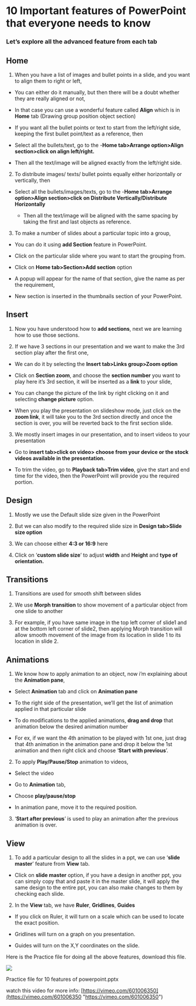 # 10 Important features of PowerPoint that everyone needs to know


### Let’s explore all the advanced feature from each tab

## **Home**

1.  When you have a list of images and bullet points in a slide, and you want to align them to right or left,
    

-   You can either do it manually, but then there will be a doubt whether they are really aligned or not,
    
-   In that case you can use a wonderful feature called **Align** which is in **Home** tab (Drawing group position object section)
    
-   If you want all the bullet points or text to start from the left/right side, keeping the first bullet point/text as a reference, then
    
-   Select all the bullets/text, go to the 
-**Home tab>Arrange option>Align section>click on align left/right.**
    
-   Then all the text/image will be aligned exactly from the left/right side.
    

2. To distribute images/ texts/ bullet points equally either horizontally or vertically, then

-   Select all the bullets/images/texts, go to the 
-**Home tab>Arrange option>Align section>click on Distribute Vertically/Distribute Horizontally**
    
    -   Then all the text/image will be aligned with the same spacing by taking the first and last objects as reference.
        

3. To make a number of slides about a particular topic into a group,

-   You can do it using **add Section** feature in PowerPoint.
    
-   Click on the particular slide where you want to start the grouping from.
    
-   Click on **Home tab>Section>Add section** option
    
-   A popup will appear for the name of that section, give the name as per the requirement,
    
-   New section is inserted in the thumbnails section of your PowerPoint.
    

## **Insert**

1.  Now you have understood how to **add sections**, next we are learning how to use those sections.
    
2.  If we have 3 sections in our presentation and we want to make the 3rd section play after the first one,
    

-   We can do it by selecting the **Insert tab>Links group>Zoom option**
    
-   Click on **Section zoom**, and choose the **section number** you want to play here it’s 3rd section, it will be inserted as a **link** to your slide,
    
-   You can change the picture of the link by right clicking on it and selecting **change picture** option.
    
-   When you play the presentation on slideshow mode, just click on the **zoom link**, it will take you to the 3rd section directly and once the section is over, you will be reverted back to the first section slide.
    

3. We mostly insert images in our presentation, and to insert videos to your presentation

-   Go to **insert tab>click on video> choose from your device or the stock videos available in the presentation.**
    
-   To trim the video, go to **Playback tab>Trim video**, give the start and end time for the video, then the PowerPoint will provide you the required portion.
    

## **Design**

1.  Mostly we use the Default slide size given in the PowerPoint
    
2.  But we can also modify to the required slide size in **Design tab>Slide size option**
    
3.  We can choose either **4:3 or 16:9** here
    
4.  Click on ‘**custom slide size**’ to adjust **width** and **Height** and **type of orientation.**
    

## **Transitions**

1.  Transitions are used for smooth shift between slides
    
2.  We use **Morph transition** to show movement of a particular object from one slide to another
    
3.  For example, if you have same image in the top left corner of slide1 and at the bottom left corner of slide2, then applying Morph transition will allow smooth movement of the image from its location in slide 1 to its location in slide 2.
    

## **Animations**

1.  We know how to apply animation to an object, now i’m explaining about the **Animation pane**,
    

-   Select **Animation** tab and click on **Animation pane**
    
-   To the right side of the presentation, we’ll get the list of animation applied in that particular slide
    
-   To do modifications to the applied animations, **drag and drop** that animation below the desired animation number
    
-   For ex, if we want the 4th animation to be played with 1st one, just drag that 4th animation in the animation pane and drop it below the 1st animation and then right click and choose ‘**Start with previous**’.
    

2. To apply **Play/Pause/Stop** animation to videos,

-   Select the video
    
-   Go to **Animation** tab,
    
-   Choose **play/pause/stop**
    
-   In animation pane, move it to the required position.
    

3. ‘**Start after previous**’ is used to play an animation after the previous animation is over.

## **View**

1.  To add a particular design to all the slides in a ppt, we can use ‘**slide master**’ feature from **View** tab.
    

-   Click on **slide master** option, if you have a design in another ppt, you can simply copy that and paste it in the master slide, it will apply the same design to the entire ppt, you can also make changes to them by checking each slide.
    

2. In the **View** tab, we have **Ruler**, **Gridlines**, **Guides**

-   If you click on Ruler, it will turn on a scale which can be used to locate the exact position.
    
-   Gridlines will turn on a graph on you presentation.
    
-   Guides will turn on the X,Y coordinates on the slide.
    

Here is the Practice file for doing all the above features, download this file.

![](https://api.media.atlassian.com/file/fe66fece-c799-46ab-85de-ff8dd29c65f1/image?allowAnimated=true&client=0b2b47fb-1899-43dd-ad8c-25a657199c01&collection=contentId-822247425&height=125&max-age=2592000&mode=full-fit&token=eyJhbGciOiJIUzI1NiJ9.eyJpc3MiOiIwYjJiNDdmYi0xODk5LTQzZGQtYWQ4Yy0yNWE2NTcxOTljMDEiLCJhY2Nlc3MiOnsidXJuOmZpbGVzdG9yZTpjb2xsZWN0aW9uOmNvbnRlbnRJZC04MjIyNDc0MjUiOlsicmVhZCJdfSwiZXhwIjoxNjgyMTYyMTQ1LCJuYmYiOjE2ODIxNTkyNjV9.LtRcmSi0lNjn4ggkbBKHVELcVo6LaqoKCr6fhW8heEk&width=156)

Practice file for 10 features of powerpoint.pptx

watch this video for more info: [https://vimeo.com/601006350](https://vimeo.com/601006350 "https://vimeo.com/601006350")
